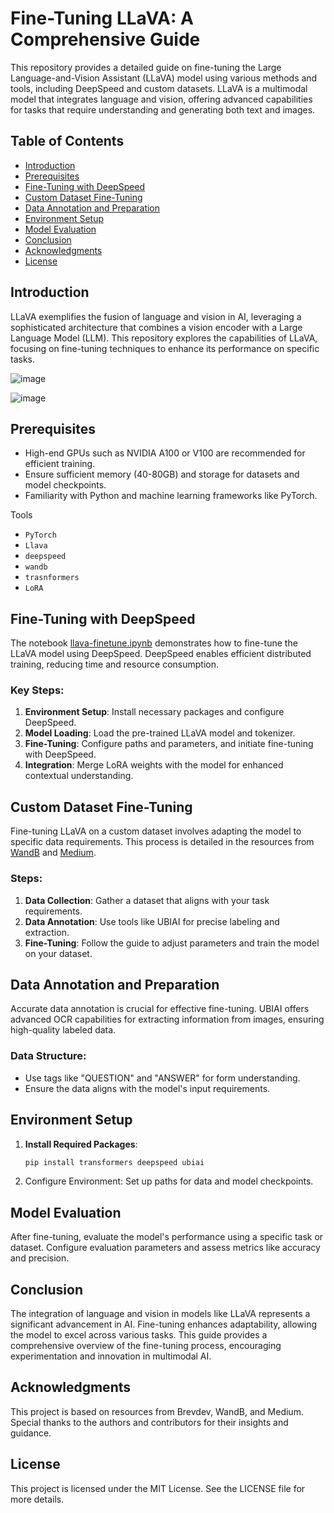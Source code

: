 # Fine-Tuning LLaVA: A Comprehensive Guide

This repository provides a detailed guide on fine-tuning the Large Language-and-Vision Assistant (LLaVA) model using various methods and tools, including DeepSpeed and custom datasets. LLaVA is a multimodal model that integrates language and vision, offering advanced capabilities for tasks that require understanding and generating both text and images.

## Table of Contents

- [Introduction](#introduction)
- [Prerequisites](#prerequisites)
- [Fine-Tuning with DeepSpeed](#fine-tuning-with-deepspeed)
- [Custom Dataset Fine-Tuning](#custom-dataset-fine-tuning)
- [Data Annotation and Preparation](#data-annotation-and-preparation)
- [Environment Setup](#environment-setup)
- [Model Evaluation](#model-evaluation)
- [Conclusion](#conclusion)
- [Acknowledgments](#acknowledgments)
- [License](#license)

## Introduction

LLaVA exemplifies the fusion of language and vision in AI, leveraging a sophisticated architecture that combines a vision encoder with a Large Language Model (LLM). This repository explores the capabilities of LLaVA, focusing on fine-tuning techniques to enhance its performance on specific tasks.

![image](https://github.com/user-attachments/assets/2018c77b-04d1-4b42-85b5-ca488d19ef1f)

![image](https://github.com/user-attachments/assets/772c0a36-a563-47cd-ac65-69eb9825a468)

## Prerequisites

- High-end GPUs such as NVIDIA A100 or V100 are recommended for efficient training.
- Ensure sufficient memory (40-80GB) and storage for datasets and model checkpoints.
- Familiarity with Python and machine learning frameworks like PyTorch.

Tools
- `PyTorch`
- `Llava`
- `deepspeed`
- `wandb`
- `trasnformers`
- `LoRA`

## Fine-Tuning with DeepSpeed

The notebook [llava-finetune.ipynb](https://github.com/brevdev/notebooks/blob/main/llava-finetune.ipynb) demonstrates how to fine-tune the LLaVA model using DeepSpeed. DeepSpeed enables efficient distributed training, reducing time and resource consumption.

### Key Steps:
1. **Environment Setup**: Install necessary packages and configure DeepSpeed.
2. **Model Loading**: Load the pre-trained LLaVA model and tokenizer.
3. **Fine-Tuning**: Configure paths and parameters, and initiate fine-tuning with DeepSpeed.
4. **Integration**: Merge LoRA weights with the model for enhanced contextual understanding.

## Custom Dataset Fine-Tuning

Fine-tuning LLaVA on a custom dataset involves adapting the model to specific data requirements. This process is detailed in the resources from [WandB](https://wandb.ai/byyoung3/ml-news/reports/How-to-Fine-Tune-LLaVA-on-a-Custom-Dataset--Vmlldzo2NjUwNTc1) and [Medium](https://medium.com/ubiai-nlp/how-to-fine-tune-llava-on-your-custom-dataset-aca118a90bc3).

### Steps:
1. **Data Collection**: Gather a dataset that aligns with your task requirements.
2. **Data Annotation**: Use tools like UBIAI for precise labeling and extraction.
3. **Fine-Tuning**: Follow the guide to adjust parameters and train the model on your dataset.

## Data Annotation and Preparation

Accurate data annotation is crucial for effective fine-tuning. UBIAI offers advanced OCR capabilities for extracting information from images, ensuring high-quality labeled data.

### Data Structure:
- Use tags like "QUESTION" and "ANSWER" for form understanding.
- Ensure the data aligns with the model's input requirements.

## Environment Setup

1. **Install Required Packages**:
   ```bash
   pip install transformers deepspeed ubiai
   ```
2. Configure Environment: Set up paths for data and model checkpoints.

## Model Evaluation
After fine-tuning, evaluate the model's performance using a specific task or dataset. Configure evaluation parameters and assess metrics like accuracy and precision.

## Conclusion
The integration of language and vision in models like LLaVA represents a significant advancement in AI. Fine-tuning enhances adaptability, allowing the model to excel across various tasks. This guide provides a comprehensive overview of the fine-tuning process, encouraging experimentation and innovation in multimodal AI.

## Acknowledgments
This project is based on resources from Brevdev, WandB, and Medium. Special thanks to the authors and contributors for their insights and guidance.

## License
This project is licensed under the MIT License. See the LICENSE file for more details.
